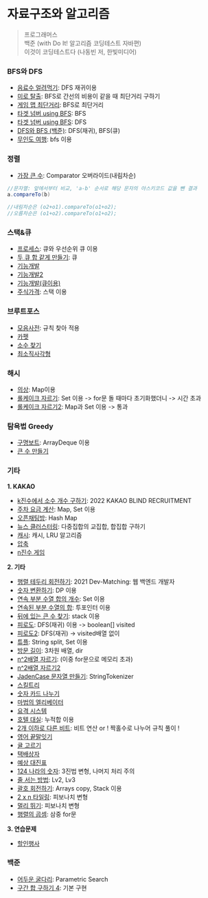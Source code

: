 # 자료구조와 알고리즘

> 프로그래머스 </br>
> 백준 (with Do It! 알고리즘 코딩테스트 자바편) </br>
> 이것이 코딩테스트다 (나동빈 저, 한빛미디어)

### **BFS와 DFS**
- [음료수 얼려먹기](https://github.com/lucyoz/algorithm2023/blob/master/src/etc/Icecream.java): DFS 재귀이용
- [미로 탈출](https://github.com/lucyoz/algorithm2023/blob/master/src/etc/EscapeMaze.java): BFS로 간선의 비용이 같을 때 최단거리 구하기
- [게임 맵 최단거리](https://github.com/lucyoz/algorithm2023/blob/master/src/dfsNbfs/ShortestDistance.java): BFS로 최단거리
- [타겟 넘버 using BFS](https://github.com/lucyoz/algorithm2023/blob/master/src/dfsNbfs/TargetNumberUsingBFS.java): BFS
- [타겟 넘버 using BFS](https://github.com/lucyoz/algorithm2023/blob/master/src/dfsNbfs/TargetNumberUsingDFS.java): DFS
- [DFS와 BFS (백준)](https://github.com/lucyoz/algorithm2023/blob/master/src/dfsNbfs/BaekJoon1260.java): DFS(재귀), BFS(큐)
- [무인도 여행](https://github.com/lucyoz/algorithm2023/blob/master/src/etc/Travelisland2.java): bfs 이용

### **정렬**
- [가장 큰 수](https://github.com/lucyoz/algorithm2023/blob/master/src/sort/LargestNumber.java): Comparator 오버라이드(내림차순)
```java
//문자열: 앞에서부터 비교, 'a-b' 순서로 해당 문자의 아스키코드 값을 뺀 결과
a.compareTo(b)    

//내림차순은 (o2+o1).compareTo(o1+o2);
//오름차순은 (o1+o2).compareTo(o1+o2);
```

### **스택&큐**
- [프로세스](https://github.com/lucyoz/algorithm2023/blob/master/src/stackNqueue/Process.java): 큐와 우선순위 큐 이용
- [두 큐 합 같게 만들기](https://github.com/lucyoz/algorithm2023/blob/master/src/stackNqueue/SumQueue.java): 큐
- [기능개발](https://github.com/lucyoz/algorithm2023/blob/master/src/stackNqueue/DevelopmentFunction.java)
- [기능개발2](https://github.com/lucyoz/algorithm2023/blob/master/src/stackNqueue/DevelopmentFunction2.java)
- [기능개발(큐이용)](https://github.com/lucyoz/algorithm2023/blob/master/src/stackNqueue/DevelopmentFunctionUsingQueue.java)
- [주식가격](https://github.com/lucyoz/algorithm2023/blob/master/src/stackNqueue/Stock.java): 스택 이용

### **브루트포스**
- [모음사전](https://github.com/lucyoz/algorithm2023/blob/master/src/bruteForce/Vowels.java): 규칙 찾아 적용
- [카펫](https://github.com/lucyoz/algorithm2023/blob/master/src/bruteForce/Carpet.java)
- [소수 찾기](https://github.com/lucyoz/algorithm2023/blob/master/src/bruteForce/FindPrimeNumber.java)
- [최소직사각형](https://github.com/lucyoz/algorithm2023/blob/master/src/bruteForce/LeastRectangle.java)

### **해시**
- [의상](https://github.com/lucyoz/algorithm2023/blob/master/src/hash/Clothes.java): Map이용
- [롤케이크 자르기](https://github.com/lucyoz/algorithm2023/blob/master/src/hash/CuttingRollCake.java): Set 이용 -> for문 돌 때마다 초기화했더니 -> 시간 초과
- [롤케이크 자르기2](https://github.com/lucyoz/algorithm2023/blob/master/src/hash/CuttingRollCake2.java): Map과 Set 이용 -> 통과

### **탐욕법 Greedy**
- [구명보트](https://github.com/lucyoz/algorithm2023/blob/master/src/greedy/LifeBoat.java): ArrayDeque 이용
- [큰 수 만들기](https://github.com/lucyoz/algorithm2023/blob/master/src/greedy/MakeBigNum.java)

### **기타**
**1. KAKAO**
- [k진수에서 소수 개수 구하기](https://github.com/lucyoz/algorithm2023/blob/master/src/etc/kakao/FindPrimeInK.java): 2022 KAKAO BLIND RECRUITMENT
- [주차 요금 계산](https://github.com/lucyoz/algorithm2023/blob/master/src/etc/kakao/ParkingFee4.java): Map, Set 이용
- [오픈채팅방](https://github.com/lucyoz/algorithm2023/blob/master/src/etc/kakao/OpenKakaoTalk.java): Hash Map
- [뉴스 클러스터링](https://github.com/lucyoz/algorithm2023/blob/master/src/etc/kakao/NewsClustering.java): 다중집합의 교집합, 합집합 구하기
- [캐시](https://github.com/lucyoz/algorithm2023/blob/master/src/etc/kakao/MapCache.java): 캐시, LRU 알고리즘
- [압축](https://github.com/lucyoz/algorithm2023/blob/master/src/etc/kakao/LZWCompression.java)
- [n진수 게임](https://github.com/lucyoz/algorithm2023/blob/master/src/etc/kakao/BaseN.java)

**2. 기타**
- [행렬 테두리 회전하기](https://github.com/lucyoz/algorithm2023/blob/master/src/etc/RotateBorder.java): 2021 Dev-Matching: 웹 백엔드 개발자 
- [숫자 변환하기](https://github.com/lucyoz/algorithm2023/blob/master/src/etc/AlterXtoY.java): DP 이용
- [연속 부분 수열 합의 개수](https://github.com/lucyoz/algorithm2023/blob/master/src/etc/ConsecutiveNumberSubSequence.java): Set 이용
- [연속된 부분 수열의 합](https://github.com/lucyoz/algorithm2023/blob/master/src/etc/SumOfConsecutiveNumberSubSequence.java): 투포인터 이용
- [뒤에 있는 큰 수 찾기](https://github.com/lucyoz/algorithm2023/blob/master/src/etc/FindMaxBehindNum.java): stack 이용
- [피로도](https://github.com/lucyoz/algorithm2023/blob/master/src/etc/Fatigue.java): DFS(재귀) 이용 -> boolean[] visited 
- [피로도2](https://github.com/lucyoz/algorithm2023/blob/master/src/etc/Fatigue2.java): DFS(재귀) -> visited배열 없이
- [튜플](https://github.com/lucyoz/algorithm2023/blob/master/src/etc/Tuple.java): String split, Set 이용
- [방문 길이](https://github.com/lucyoz/algorithm2023/blob/master/src/etc/LengthOfOnesVisit.java): 3차원 배열, dir
- [n^2배열 자르기](https://github.com/lucyoz/algorithm2023/blob/master/src/etc/CuttingArray.java): (이중 for문으로 메모리 초과)
- [n^2배열 자르기2](https://github.com/lucyoz/algorithm2023/blob/master/src/etc/CuttingArray2.java)
- [JadenCase 문자열 만들기](https://github.com/lucyoz/algorithm2023/blob/master/src/etc/JadenCase.java): StringTokenizer
- [스킬트리](https://github.com/lucyoz/algorithm2023/blob/master/src/etc/SkillTree.java)
- [숫자 카드 나누기](https://github.com/lucyoz/algorithm2023/blob/master/src/etc/DistributeCard.java)
- [마법의 엘리베이터](https://github.com/lucyoz/algorithm2023/blob/master/src/etc/MagicalElevator.java)
- [요격 시스템](https://github.com/lucyoz/algorithm2023/blob/master/src/etc/InterceptSystem.java)
- [호텔 대실](https://github.com/lucyoz/algorithm2023/blob/master/src/etc/Hotel.java): 누적합 이용
- [2개 이하로 다른 비트](https://github.com/lucyoz/algorithm2023/blob/master/src/etc/OtherBit.java): 비트 연산 or ! 짝홀수로 나누어 규칙 풀이 !
- [영어 끝말잇기](https://github.com/lucyoz/algorithm2023/blob/master/src/etc/WordRelay.java)
- [귤 고르기](https://github.com/lucyoz/algorithm2023/blob/master/src/etc/SelectTangerine.java)
- [택배상자](https://github.com/lucyoz/algorithm2023/blob/master/src/etc/ParcelBox.java)
- [예상 대진표](https://github.com/lucyoz/algorithm2023/blob/master/src/etc/TournamentSchedule.java)
- [124 나라의 숫자](https://github.com/lucyoz/algorithm2023/blob/master/src/etc/Country124.java): 3진법 변형, 나머지 처리 주의
- [줄 서는 방법](https://github.com/lucyoz/algorithm2023/blob/master/src/etc/LineUp.java): Lv2, Lv3
- [괄호 회전하기](https://github.com/lucyoz/algorithm2023/blob/master/src/etc/RotateBracket.java): Arrays copy, Stack 이용
- [2 x n 타일링](https://github.com/lucyoz/algorithm2023/blob/master/src/etc/Tiling.java): 피보나치 변형
- [멀리 뛰기](https://github.com/lucyoz/algorithm2023/blob/master/src/etc/StandingLongJump.java): 피보나치 변형
- [행렬의 곱셈](https://github.com/lucyoz/algorithm2023/blob/master/src/etc/MultiplicationOfMatrices.java): 삼중 for문

**3. 연습문제**
- [할인행사](https://github.com/lucyoz/algorithm2023/blob/master/src/etc/discountEvent.java)
### **백준**
- [어두운 굴다리](https://github.com/lucyoz/algorithm2023/blob/master/src/etc/baekjoon/BeakJoon17266.java): Parametric Search
- [구간 합 구하기 4](https://github.com/lucyoz/algorithm2023/blob/master/src/etc/baekjoon/BaekJoon11659.java): 기본 구현